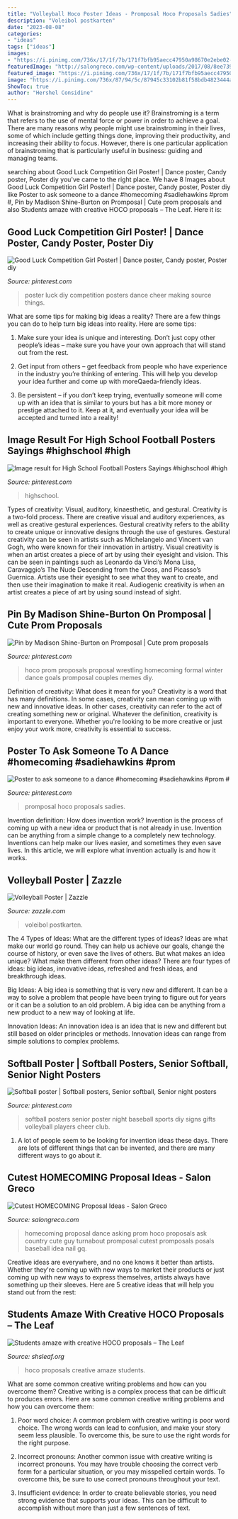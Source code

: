 ```yaml
---
title: "Volleyball Hoco Poster Ideas - Promposal Hoco Proposals Sadies"
description: "Voleibol postkarten"
date: "2023-08-08"
categories:
- "ideas"
tags: ["ideas"]
images:
- "https://i.pinimg.com/736x/17/1f/7b/171f7bfb95aecc47950a98670e2ebe02--softball-posters-ideas-baseball-posters-diy.jpg"
featuredImage: "http://salongreco.com/wp-content/uploads/2017/08/8ee739237aff972cf8d3253f11ca7e6d-country-prom-proposal-dance-proposal.jpg"
featured_image: "https://i.pinimg.com/736x/17/1f/7b/171f7bfb95aecc47950a98670e2ebe02--softball-posters-ideas-baseball-posters-diy.jpg"
image: "https://i.pinimg.com/736x/87/94/5c/87945c33102b81f58bdb4823444ad255.jpg"
ShowToc: true
author: "Hershel Considine"
---
```



What is brainstroming and why do people use it?
Brainstroming is a term that refers to the use of mental force or power in order to achieve a goal. There are many reasons why people might use brainstroming in their lives, some of which include getting things done, improving their productivity, and increasing their ability to focus. However, there is one particular application of brainstroming that is particularly useful in business: guiding and managing teams.

	

		
searching about Good Luck Competition Girl Poster! | Dance poster, Candy poster, Poster diy you've came to the right place. We have 8 Images about Good Luck Competition Girl Poster! | Dance poster, Candy poster, Poster diy like Poster to ask someone to a dance #homecoming #sadiehawkins #prom #, Pin by Madison Shine-Burton on Promposal | Cute prom proposals and also Students amaze with creative HOCO proposals – The Leaf. Here it is:
		
    
## Good Luck Competition Girl Poster! | Dance Poster, Candy Poster, Poster Diy

<img loading=lazy src="https://i.pinimg.com/736x/bf/16/03/bf160344cec59a0f974fa8437eae3a85--girl-posters-good-luck.jpg" onerror="this.onerror=null;this.src='https://tse2.mm.bing.net/th?id=OIP.bqqnrAB4LycKVW4ef9FaoQHaNK&amp;pid=15.1';" alt="Good Luck Competition Girl Poster! | Dance poster, Candy poster, Poster diy">

_Source: pinterest.com_

>poster luck diy competition posters dance cheer making source things. 

	

What are some tips for making big ideas a reality?
There are a few things you can do to help turn big ideas into reality. Here are some tips:
1. Make sure your idea is unique and interesting. Don’t just copy other people’s ideas – make sure you have your own approach that will stand out from the rest.

2. Get input from others – get feedback from people who have experience in the industry you’re thinking of entering. This will help you develop your idea further and come up with moreQaeda-friendly ideas.

3. Be persistent – if you don’t keep trying, eventually someone will come up with an idea that is similar to yours but has a bit more money or prestige attached to it. Keep at it, and eventually your idea will be accepted and turned into a reality!

    
## Image Result For High School Football Posters Sayings #highschool #high

<img loading=lazy src="https://i.pinimg.com/736x/01/40/47/0140470ad21865ca97dfc8e0654de18d.jpg" onerror="this.onerror=null;this.src='https://tse3.mm.bing.net/th?id=OIP.leM5N9bX4b6cxSdpA4XPgAHaJ4&amp;pid=15.1';" alt="Image result for High School Football Posters Sayings #highschool #high">

_Source: pinterest.com_

>highschool. 

	

Types of creativity: Visual, auditory, kinaesthetic, and gestural.
Creativity is a two-fold process. There are creative visual and auditory experiences, as well as creative gestural experiences. Gestural creativity refers to the ability to create unique or innovative designs through the use of gestures. Gestural creativity can be seen in artists such as Michelangelo and Vincent van Gogh, who were known for their innovation in artistry. Visual creativity is when an artist creates a piece of art by using their eyesight and vision. This can be seen in paintings such as Leonardo da Vinci’s Mona Lisa, Caravaggio’s The Nude Descending from the Cross, and Picasso’s Guernica. Artists use their eyesight to see what they want to create, and then use their imagination to make it real. Audiogenic creativity is when an artist creates a piece of art by using sound instead of sight.

    
## Pin By Madison Shine-Burton On Promposal | Cute Prom Proposals

<img loading=lazy src="https://i.pinimg.com/736x/87/94/5c/87945c33102b81f58bdb4823444ad255.jpg" onerror="this.onerror=null;this.src='https://tse4.mm.bing.net/th?id=OIP.cHcpRWH7nMkp_OIsFfBOfwHaJ3&amp;pid=15.1';" alt="Pin by Madison Shine-Burton on Promposal | Cute prom proposals">

_Source: pinterest.com_

>hoco prom proposals proposal wrestling homecoming formal winter dance goals promposal couples memes diy. 

	

Definition of creativity: What does it mean for you?
Creativity is a word that has many definitions. In some cases, creativity can mean coming up with new and innovative ideas. In other cases, creativity can refer to the act of creating something new or original. Whatever the definition, creativity is important to everyone. Whether you're looking to be more creative or just enjoy your work more, creativity is essential to success.

    
## Poster To Ask Someone To A Dance #homecoming #sadiehawkins #prom #

<img loading=lazy src="https://i.pinimg.com/736x/5b/ab/78/5bab78e74ea78b87320cd225de994a35.jpg" onerror="this.onerror=null;this.src='https://tse1.mm.bing.net/th?id=OIP.Yi0J6BCNhF2Csn5tnPEV1QHaNK&amp;pid=15.1';" alt="Poster to ask someone to a dance #homecoming #sadiehawkins #prom #">

_Source: pinterest.com_

>promposal hoco proposals sadies. 

	

Invention definition: How does invention work?
Invention is the process of coming up with a new idea or product that is not already in use. Invention can be anything from a simple change to a completely new technology. Inventions can help make our lives easier, and sometimes they even save lives. In this article, we will explore what invention actually is and how it works.

    
## Volleyball Poster | Zazzle

<img loading=lazy src="https://rlv.zcache.com/volleyball_poster-rf45f5c12207140bca427b66969b38b7d_w2j_8byvr_540.jpg" onerror="this.onerror=null;this.src='https://tse4.mm.bing.net/th?id=OIP.k67EfN_uQtRQ4QbkzOIm0QHaHa&amp;pid=15.1';" alt="Volleyball Poster | Zazzle">

_Source: zazzle.com_

>voleibol postkarten. 

	

The 4 Types of Ideas: What are the different types of ideas?
Ideas are what make our world go round. They can help us achieve our goals, change the course of history, or even save the lives of others. But what makes an idea unique? What make them different from other ideas?
There are four types of ideas: big ideas, innovative ideas, refreshed and fresh ideas, and breakthrough ideas.

Big Ideas: A big idea is something that is very new and different. It can be a way to solve a problem that people have been trying to figure out for years or it can be a solution to an old problem. A big idea can be anything from a new product to a new way of looking at life.

Innovation Ideas: An innovation idea is an idea that is new and different but still based on older principles or methods. Innovation ideas can range from simple solutions to complex problems.

    
## Softball Poster | Softball Posters, Senior Softball, Senior Night Posters

<img loading=lazy src="https://i.pinimg.com/736x/17/1f/7b/171f7bfb95aecc47950a98670e2ebe02--softball-posters-ideas-baseball-posters-diy.jpg" onerror="this.onerror=null;this.src='https://tse4.mm.bing.net/th?id=OIP.cRAaYSgQkTH6ZydzAD9rUAHaFj&amp;pid=15.1';" alt="Softball poster | Softball posters, Senior softball, Senior night posters">

_Source: pinterest.com_

>softball posters senior poster night baseball sports diy signs gifts volleyball players cheer club. 

	

1. A lot of people seem to be looking for invention ideas these days. There are lots of different things that can be invented, and there are many different ways to go about it. 

    
## Cutest HOMECOMING Proposal Ideas - Salon Greco

<img loading=lazy src="http://salongreco.com/wp-content/uploads/2017/08/8ee739237aff972cf8d3253f11ca7e6d-country-prom-proposal-dance-proposal.jpg" onerror="this.onerror=null;this.src='https://tse4.mm.bing.net/th?id=OIP.ZRz7bMHq8SobMdvQFjCMBgHaJ4&amp;pid=15.1';" alt="Cutest HOMECOMING Proposal Ideas - Salon Greco">

_Source: salongreco.com_

>homecoming proposal dance asking prom hoco proposals ask country cute guy turnabout promposal cutest promposals posals baseball idea nail gq. 

	

Creative ideas are everywhere, and no one knows it better than artists. Whether they're coming up with new ways to market their products or just coming up with new ways to express themselves, artists always have something up their sleeves. Here are 5 creative ideas that will help you stand out from the rest: 

    
## Students Amaze With Creative HOCO Proposals – The Leaf

<img loading=lazy src="https://shsleaf.org/wp-content/uploads/2017/09/1-couple-506x900.jpg" onerror="this.onerror=null;this.src='https://tse2.mm.bing.net/th?id=OIP.NEf1w4S3GMocW9TCh7cUQAHaNL&amp;pid=15.1';" alt="Students amaze with creative HOCO proposals – The Leaf">

_Source: shsleaf.org_

>hoco proposals creative amaze students. 

	

What are some common creative writing problems and how can you overcome them?
Creative writing is a complex process that can be difficult to produces errors. Here are some common creative writing problems and how you can overcome them:
1. Poor word choice: A common problem with creative writing is poor word choice. The wrong words can lead to confusion, and make your story seem less plausible. To overcome this, be sure to use the right words for the right purpose.

2. Incorrect pronouns: Another common issue with creative writing is incorrect pronouns. You may have trouble choosing the correct verb form for a particular situation, or you may misspelled certain words. To overcome this, be sure to use correct pronouns throughout your text.

3. Insufficient evidence: In order to create believable stories, you need strong evidence that supports your ideas. This can be difficult to accomplish without more than just a few sentences of text.

